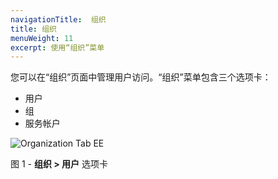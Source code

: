 ```yaml
---
navigationTitle:  组织
title: 组织
menuWeight: 11
excerpt: 使用“组织”菜单
---
```


您可以在“组织”页面中管理用户访问。“组织”菜单包含三个选项卡：

- 用户
- 组
- 服务帐户

![Organization Tab EE](/mesosphere/dcos/cn/1.13/img/GUI-Organization-Users-Users_List_Empty-1_12.png)

图 1 - **组织 > 用户** 选项卡
